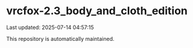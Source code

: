 # vrcfox-2.3_body_and_cloth_edition

Last updated: 2025-07-14 04:57:15

This repository is automatically maintained.
